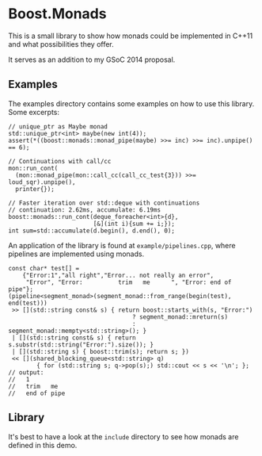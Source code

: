 Boost.Monads
============

This is a small library to show how monads could be implemented
in C++11 and what possibilities they offer.

It serves as an addition to my GSoC 2014 proposal.

Examples
--------

The examples directory contains some examples on how to use this
library.  Some excerpts:

    // unique_ptr as Maybe monad
    std::unique_ptr<int> maybe(new int(4));
    assert(*((boost::monads::monad_pipe(maybe) >>= inc) >>= inc).unpipe() == 6);

    // Continuations with call/cc
    mon::run_cont(
      (mon::monad_pipe(mon::call_cc(call_cc_test{3})) >>= loud_sqr).unpipe(),
      printer{});

    // Faster iteration over std::deque with continuations
    // continuation: 2.62ms, accumulate: 6.19ms
    boost::monads::run_cont(deque_foreacher<int>{d},
                            [&](int i){sum += i;});
    int sum=std::accumulate(d.begin(), d.end(), 0);

An application of the library is found at `example/pipelines.cpp`,
where pipelines are implemented using monads.

    const char* test[] =
        {"Error:1","all right","Error... not really an error",
         "Error", "Error:          trim   me      ", "Error: end of pipe"};
    (pipeline<segment_monad>(segment_monad::from_range(begin(test), end(test)))
     >> [](std::string const& s) { return boost::starts_with(s, "Error:")
                                       ? segment_monad::mreturn(s)
                                       : segment_monad::mempty<std::string>(); }
     | [](std::string const& s) { return s.substr(std::string("Error:").size()); }
     | [](std::string s) { boost::trim(s); return s; })
     << [](shared_blocking_queue<std::string> q)
            { for (std::string s; q->pop(s);) std::cout << s << '\n'; };
    // output:
    //   1
    //   trim   me
    //   end of pipe

Library
-------

It's best to have a look at the `include` directory to see how monads
are defined in this demo.
